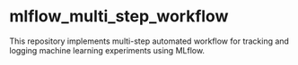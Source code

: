 # mlflow_multi_step_workflow
This repository implements multi-step automated workflow for tracking and logging machine learning experiments using MLflow. 
